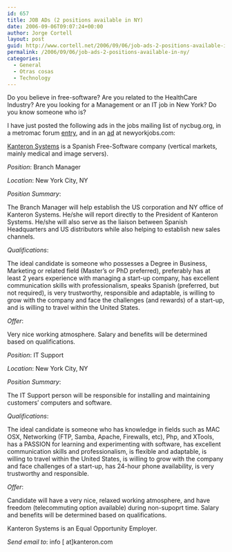 ```yaml
---
id: 657
title: JOB ADs (2 positions available in NY)
date: 2006-09-06T09:07:24+00:00
author: Jorge Cortell
layout: post
guid: http://www.cortell.net/2006/09/06/job-ads-2-positions-available-in-ny/
permalink: /2006/09/06/job-ads-2-positions-available-in-ny/
categories:
  - General
  - Otras cosas
  - Technology
---
```

Do you believe in free-software? Are you related to the HealthCare Industry? Are you looking for a Management or an IT job in New York? Do you know someone who is?

I have just posted the following ads in the jobs mailing list of nycbug.org, in a metromac forum <a title="metromac forum entry job ad" target="_blank" href="http://metromac.org/forum/index.php?showtopic=2029">entry</a>, and in an <a title="Ad at Newyorkjobs" target="_blank" href="http://www.newyorkjobs.com/jobdetails.cfm?jid=202389">ad</a> at newyorkjobs.com:

<a target="_blank" title="Kanteron Systems website" href="http://www.kanteron.com/">Kanteron Systems</a> is a Spanish Free-Software company (vertical markets, mainly medical and image servers).

_Position_: Branch Manager
  
_Location_: New York City, NY

_Position Summary_:
  
The Branch Manager will help establish the US corporation and NY office of Kanteron Systems. He/she will report directly to the President of Kanteron Systems. He/she will also serve as the liaison between Spanish Headquarters and US distributors while also helping to establish new sales channels.

_Qualifications_:
  
The ideal candidate is someone who possesses a Degree in Business, Marketing or related field (Master&#8217;s or PhD preferred), preferably has at least 2 years experience with managing a start-up company, has excellent communication skills with professionalism, speaks Spanish (preferred, but not required), is very trustworthy, responsible and adaptable, is willing to grow with the company and face the challenges (and rewards) of a start-up, and is willing to travel within the United States.

_Offer_:
  
Very nice working atmosphere. Salary and benefits will be determined based on qualifications.

_Position_: IT Support
  
_Location_: New York City, NY

_Position Summary_:
  
The IT Support person will be responsible for installing and maintaining customers&#8217; computers and software.

_Qualifications_:
  
The ideal candidate is someone who has knowledge in fields such as MAC OSX, Networking (FTP, Samba, Apache, Firewalls, etc), Php, and XTools, has a PASSION for learning and experimenting with software, has excellent communication skills and professionalism, is flexible and adaptable, is willing to travel within the United States, is willing to grow with the company and face challenges of a start-up, has 24-hour phone availability, is very trustworthy and responsible.

_Offer_:
  
Candidate will have a very nice, relaxed working atmosphere, and have freedom (telecommuting option available) during non-supoprt time. Salary and benefits will be determined based on qualifications.

Kanteron Systems is an Equal Opportunity Employer.
  
_Send email to_: info [ at]kanteron.com